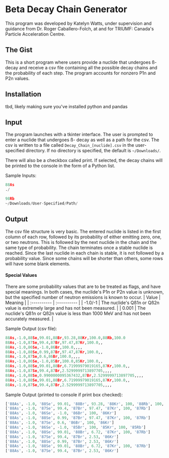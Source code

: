 # Beta Decay Chain Generator
This program was developed by Katelyn Watts, under supervision and guidance from Dr. Roger Caballero-Folch, at and for TRIUMF: Canada's Particle Acceleration Centre.

## The Gist

This is  a short program where users provide a nuclide that undergoes ß- decay and receive a csv file containing all the possible decay chains and the probability of each step. The program accounts for nonzero P1n and P2n values.

## Installation

tbd, likely making sure you've installed python and pandas


## Input

The program launches with a tkinter interface. The user is prompted to enter a nuclide that undergoes ß- decay as well as a path for the csv. The csv is written to a file called `Decay_Chain_[nuclide].csv` in the user-specified directory. If no directory is specified, the default is `~/Downloads/`. 

There will also be a checkbox called print. If selected, the decay chains will be printed to the console in the form of a Python list.

Sample Inputs:
```python
88As
./
```
```python
98Rb
~/Downloads/User-Specified/Path/
```

## Output
The csv file structure is very basic. The entered nuclide is listed in the first column of each row, followed by its probability of either emitting zero, one, or two neutrons. This is followed by the next nuclide in the chain and the same type of probability. The chain terminates once a stable nuclide is reached. Since the last nuclide in each chain is stable, it is not followed by a probability value. Since some chains will be shorter than others, some rows will have some blank elements. 

#### Special Values
There are some probability values that are to be treated as flags, and have special meanings. In both cases, the nuclide's P1n or P2n value is unknown, but the specified number of neutron emissions is known to occur. 
| Value       | Meaning     |
| :---------- | :---------- |
| -1.0/-1     | The nuclide's Qß1n or Qß2n value is extremely large and has not been measured. |
| 0.001       | The nuclide's Qß1n or Qß2n value is less than 1000 MeV and has not been accurately measured.  |


Sample Output (csv file):

```python
88As,-1.0,88Se,99.01,88Br,93.28,88Kr,100.0,88Rb,100.0
88As,-1.0,87Se,99.4,87Br,97.47,87Kr,100.0,,
88As,-1.0,86Se,-1.0,86Br,100.0,,,,
88As,-1.0,88Se,0.99,87Br,97.47,87Kr,100.0,,
88As,-1.0,87Se,0.6,86Br,100.0,,,,
88As,-1.0,86Se,-1.0,85Br,100.0,85Kr,100.0,,
88As,-1.0,88Se,99.01,88Br,6.71999979019165,87Kr,100.0,,
88As,-1.0,87Se,99.4,87Br,2.5299999713897705,,,,
88As,-1.0,88Se,0.9900000095367432,87Br,2.5299999713897705,,,,
88As,-1.0,88Se,99.01,88Br,6.71999979019165,87Kr,100.0,,
88As,-1.0,87Se,99.4,87Br,2.5299999713897705,,,,
```
Sample Output (printed to console if print box checked):

```python
['88As', -1.0, '88Se', 99.01, '88Br', 93.28, '88Kr', 100, '88Rb', 100, '88Sr']
['88As', -1.0, '87Se', 99.4, '87Br', 97.47, '87Kr', 100, '87Rb']
['88As', -1.0, '86Se', -1.0, '86Br', 100, '86Kr']
['88As', -1.0, '88Se', 0.99, '87Br', 97.47, '87Kr', 100, '87Rb']
['88As', -1.0, '87Se', 0.6, '86Br', 100, '86Kr']
['88As', -1.0, '86Se', -1.0, '85Br', 100, '85Kr', 100, '85Rb']
['88As', -1.0, '88Se', 99.01, '88Br', 6.72, '87Kr', 100, '87Rb']
['88As', -1.0, '87Se', 99.4, '87Br', 2.53, '86Kr']
['88As', -1.0, '88Se', 0.99, '87Br', 2.53, '86Kr']
['88As', -1.0, '88Se', 99.01, '88Br', 6.72, '87Kr', 100, '87Rb']
['88As', -1.0, '87Se', 99.4, '87Br', 2.53, '86Kr']
```
